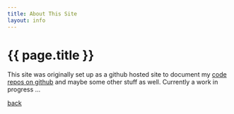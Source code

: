 ```yaml
---
title: About This Site
layout: info
---
```

# {{ page.title }}

This site was originally set up as a github hosted site to document my [code repos on github](https://github.com/markwdavies) and maybe some other stuff as well.
Currently a work in progress ...

[back](./)